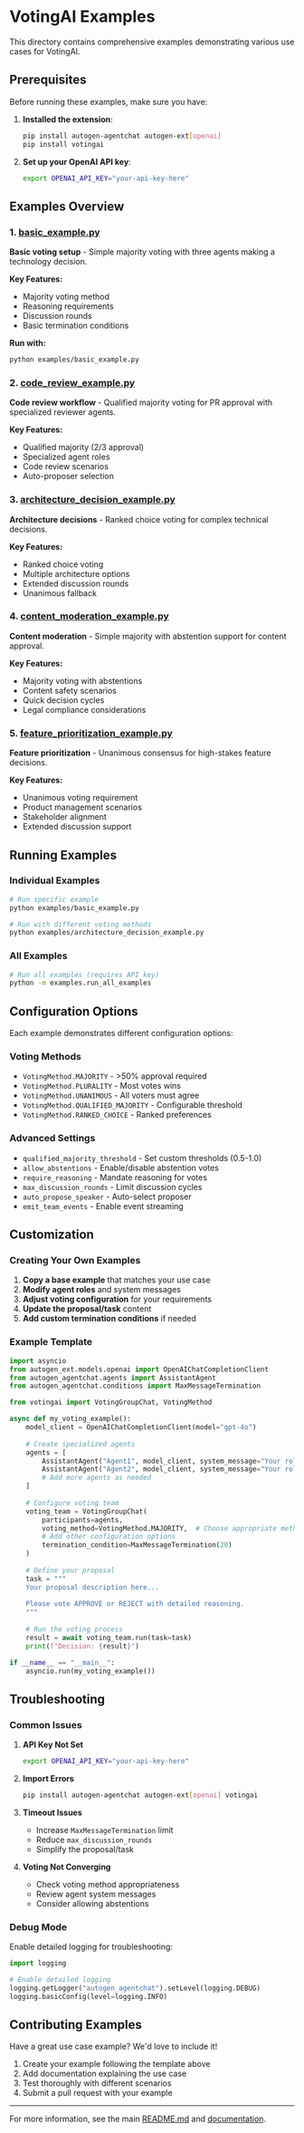 # VotingAI Examples

This directory contains comprehensive examples demonstrating various use cases for VotingAI.

## Prerequisites

Before running these examples, make sure you have:

1. **Installed the extension**:
   ```bash
   pip install autogen-agentchat autogen-ext[openai]
   pip install votingai
   ```

2. **Set up your OpenAI API key**:
   ```bash
   export OPENAI_API_KEY="your-api-key-here"
   ```

## Examples Overview

### 1. [basic_example.py](basic_example.py)
**Basic voting setup** - Simple majority voting with three agents making a technology decision.

**Key Features:**
- Majority voting method
- Reasoning requirements
- Discussion rounds
- Basic termination conditions

**Run with:**
```bash
python examples/basic_example.py
```

### 2. [code_review_example.py](code_review_example.py)
**Code review workflow** - Qualified majority voting for PR approval with specialized reviewer agents.

**Key Features:**
- Qualified majority (2/3 approval)
- Specialized agent roles
- Code review scenarios
- Auto-proposer selection

### 3. [architecture_decision_example.py](architecture_decision_example.py)
**Architecture decisions** - Ranked choice voting for complex technical decisions.

**Key Features:**
- Ranked choice voting
- Multiple architecture options
- Extended discussion rounds
- Unanimous fallback

### 4. [content_moderation_example.py](content_moderation_example.py)
**Content moderation** - Simple majority with abstention support for content approval.

**Key Features:**
- Majority voting with abstentions
- Content safety scenarios
- Quick decision cycles
- Legal compliance considerations

### 5. [feature_prioritization_example.py](feature_prioritization_example.py)
**Feature prioritization** - Unanimous consensus for high-stakes feature decisions.

**Key Features:**
- Unanimous voting requirement
- Product management scenarios
- Stakeholder alignment
- Extended discussion support

## Running Examples

### Individual Examples
```bash
# Run specific example
python examples/basic_example.py

# Run with different voting methods
python examples/architecture_decision_example.py
```

### All Examples
```bash
# Run all examples (requires API key)
python -m examples.run_all_examples
```

## Configuration Options

Each example demonstrates different configuration options:

### Voting Methods
- `VotingMethod.MAJORITY` - >50% approval required
- `VotingMethod.PLURALITY` - Most votes wins
- `VotingMethod.UNANIMOUS` - All voters must agree
- `VotingMethod.QUALIFIED_MAJORITY` - Configurable threshold
- `VotingMethod.RANKED_CHOICE` - Ranked preferences

### Advanced Settings
- `qualified_majority_threshold` - Set custom thresholds (0.5-1.0)
- `allow_abstentions` - Enable/disable abstention votes
- `require_reasoning` - Mandate reasoning for votes
- `max_discussion_rounds` - Limit discussion cycles
- `auto_propose_speaker` - Auto-select proposer
- `emit_team_events` - Enable event streaming

## Customization

### Creating Your Own Examples

1. **Copy a base example** that matches your use case
2. **Modify agent roles** and system messages
3. **Adjust voting configuration** for your requirements
4. **Update the proposal/task** content
5. **Add custom termination conditions** if needed

### Example Template
```python
import asyncio
from autogen_ext.models.openai import OpenAIChatCompletionClient
from autogen_agentchat.agents import AssistantAgent
from autogen_agentchat.conditions import MaxMessageTermination

from votingai import VotingGroupChat, VotingMethod

async def my_voting_example():
    model_client = OpenAIChatCompletionClient(model="gpt-4o")
    
    # Create specialized agents
    agents = [
        AssistantAgent("Agent1", model_client, system_message="Your role here"),
        AssistantAgent("Agent2", model_client, system_message="Your role here"),
        # Add more agents as needed
    ]
    
    # Configure voting team
    voting_team = VotingGroupChat(
        participants=agents,
        voting_method=VotingMethod.MAJORITY,  # Choose appropriate method
        # Add other configuration options
        termination_condition=MaxMessageTermination(20)
    )
    
    # Define your proposal
    task = """
    Your proposal description here...
    
    Please vote APPROVE or REJECT with detailed reasoning.
    """
    
    # Run the voting process
    result = await voting_team.run(task=task)
    print(f"Decision: {result}")

if __name__ == "__main__":
    asyncio.run(my_voting_example())
```

## Troubleshooting

### Common Issues

1. **API Key Not Set**
   ```bash
   export OPENAI_API_KEY="your-api-key-here"
   ```

2. **Import Errors**
   ```bash
   pip install autogen-agentchat autogen-ext[openai] votingai
   ```

3. **Timeout Issues**
   - Increase `MaxMessageTermination` limit
   - Reduce `max_discussion_rounds`
   - Simplify the proposal/task

4. **Voting Not Converging**
   - Check voting method appropriateness
   - Review agent system messages
   - Consider allowing abstentions

### Debug Mode

Enable detailed logging for troubleshooting:

```python
import logging

# Enable detailed logging
logging.getLogger("autogen_agentchat").setLevel(logging.DEBUG)
logging.basicConfig(level=logging.INFO)
```

## Contributing Examples

Have a great use case example? We'd love to include it!

1. Create your example following the template above
2. Add documentation explaining the use case
3. Test thoroughly with different scenarios
4. Submit a pull request with your example

---

For more information, see the main [README.md](../README.md) and [documentation](https://votingai.readthedocs.io/).